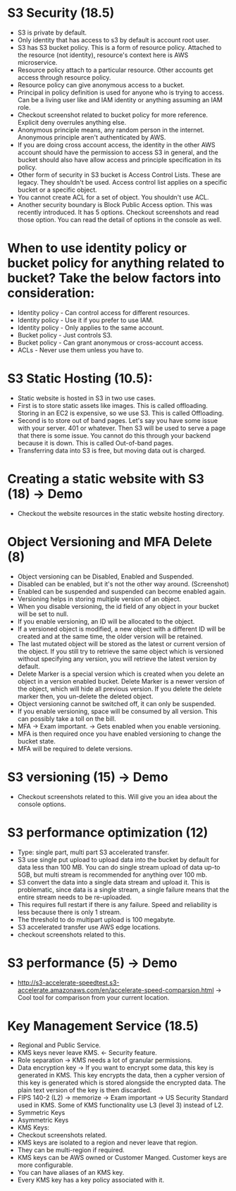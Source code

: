# S3 Security (18.5)
- S3 is private by default.
- Only identity that has access to s3 by default is account root user.
- S3 has S3 bucket policy. This is a form of resource policy. Attached to the resource (not identity), resource's context here is AWS microservice.
- Resource policy attach to a particular resource. Other accounts get access through resource policy.
- Resource policy can give anonymous access to a bucket.
- Principal in policy definition is used for anyone who is trying to access. Can be a living user like and IAM identity or anything assuming an IAM role.
- Checkout screenshot related to bucket policy for more reference. Explicit deny overrules anything else.
- Anonymous principle means, any random person in the internet. Anonymous principle aren't authenticated by AWS.
- If you are doing cross account access, the identity in the other AWS account should have the permission to access S3 in general, and the bucket should also have allow access and principle specification in its policy.
- Other form of security in S3 bucket is Access Control Lists. These are legacy. They shouldn't be used. Access control list applies on a specific bucket or a specific object.
- You cannot create ACL for a set of object. You shouldn't use ACL.
- Another security boundary is Block Public Access option. This was recently introduced. It has 5 options. Checkout screenshots and read those option. You can read the detail of options in the console as well.

# When to use identity policy or bucket policy for anything related to bucket? Take the below factors into consideration:
- Identity policy - Can control access for different resources.
- Identity policy - Use it if you prefer to use IAM.
- Identity policy - Only applies to the same account.
- Bucket policy - Just controls S3.
- Bucket policy - Can grant anonymous or cross-account access.
- ACLs - Never use them unless you have to.

# S3 Static Hosting (10.5):
- Static website is hosted in S3 in two use cases.
- First is to store static assets like images. This is called offloading. Storing in an EC2 is expensive, so we use S3. This is called Offloading.
- Second is to store out of band pages. Let's say you have some issue with your server. 401 or whatever. Then S3 will be used to serve a page that there is some issue. You cannot do this through your backend because it is down. This is called Out-of-band pages.
- Transferring data into S3 is free, but moving data out is charged.

# Creating a static website with S3 (18) -> Demo 
- Checkout the website resources in the static website hosting directory.

# Object Versioning and MFA Delete (8)
- Object versioning can be Disabled, Enabled and Suspended. 
- Disabled can be enabled, but it's not the other way around. (Screenshot)
- Enabled can be suspended and suspended can become enabled again.
- Versioning helps in storing multiple version of an object.
- When you disable versioning, the id field of any object in your bucket will be set to null.
- If you enable versioning, an ID will be allocated to the object. 
- If a versioned object is modified, a new object with a different ID will be created and at the same time, the older version will be retained.
- The last mutated object will be stored as the latest or current version of the object. If you still try to retrieve the same object which is versioned without specifying any version, you will retrieve the latest version by default.
- Delete Marker is a special version which is created when you delete an object in a version enabled bucket. Delete Marker is a newer version of the object, which will hide all previous version. If you delete the delete marker then, you un-delete the deleted object.
- Object versioning cannot be switched off, it can only be suspended.
- If you enable versioning, space will be consumed by all version. This can possibly take a toll on the bill.
- MFA -> Exam important. -> Gets enabled when you enable versioning.
- MFA is then required once you have enabled versioning to change the bucket state.
- MFA will be required to delete versions.


# S3 versioning (15) -> Demo
- Checkout screenshots related to this. Will give you an idea about the console options.


# S3 performance optimization (12)
- Type: single part, multi part S3 accelerated transfer.
- S3 use single put upload to upload data into the bucket by default for data less than 100 MB. You can do single stream upload of data up-to 5GB, but multi stream is recommended for anything over 100 mb.
- S3 convert the data into a single data stream and upload it. This is problematic, since data is a single stream, a single failure means that the entire stream needs to be re-uploaded.
- This requires full restart if there is any failure. Speed and reliability is less because there is only 1 stream.
- The threshold to do multipart upload is 100 megabyte.
- S3 accelerated transfer use AWS edge locations.
- checkout screenshots related to this.

# S3 performance (5) -> Demo
- http://s3-accelerate-speedtest.s3-accelerate.amazonaws.com/en/accelerate-speed-comparsion.html -> Cool tool for comparison from your current location.

# Key Management Service (18.5)
- Regional and Public Service. 
- KMS keys never leave KMS. <- Security feature.
- Role separation -> KMS needs a lot of granular permissions.
- Data encryption key -> If you want to encrypt some data, this key is generated in KMS. This key encrypts the data, then a cypher version of this key is generated which is stored alongside the encrypted data. The plain text version of the key is then discarded.
- FIPS 140-2 (L2) -> memorize -> Exam important -> US Security Standard used in KMS. Some of KMS functionality use L3 (level 3) instead of L2.
- Symmetric Keys
- Asymmetric Keys
- KMS Keys:
- Checkout screenshots related.
- KMS keys are isolated to a region and never leave that region.
- They can be multi-region if required.
- KMS keys can be AWS owned or Customer Manged. Customer keys are more configurable. 
- You can have aliases of an KMS key.
- Every KMS key has a key policy associated with it.